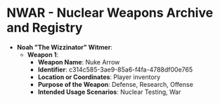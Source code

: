 # NWAR - Nuclear Weapons Archive and Registry

- **Noah "The Wizzinator" Witmer**:
  - **Weapon 1**:
    - **Weapon Name**: Nuke Arrow
    - **Identifier**: c314c585-3ae9-85a6-f4fa-4788df00e765
    - **Location or Coordinates**: Player inventory
    - **Purpose of the Weapon**: Defense, Research, Offense
    - **Intended Usage Scenarios**: Nuclear Testing, War
